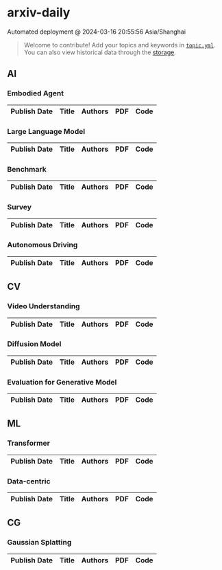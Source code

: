 # arxiv-daily
 Automated deployment @ 2024-03-16 20:55:56 Asia/Shanghai
> Welcome to contribute! Add your topics and keywords in [`topic.yml`](https://github.com/beiyuouo/arxiv-daily/blob/main/database/topic.yml).
> You can also view historical data through the [storage](https://github.com/beiyuouo/arxiv-daily/blob/main/database/storage).

## AI

### Embodied Agent
|Publish Date|Title|Authors|PDF|Code|
| :---: | :---: | :---: | :---: | :---: |

### Large Language Model
|Publish Date|Title|Authors|PDF|Code|
| :---: | :---: | :---: | :---: | :---: |

### Benchmark
|Publish Date|Title|Authors|PDF|Code|
| :---: | :---: | :---: | :---: | :---: |

### Survey
|Publish Date|Title|Authors|PDF|Code|
| :---: | :---: | :---: | :---: | :---: |

### Autonomous Driving
|Publish Date|Title|Authors|PDF|Code|
| :---: | :---: | :---: | :---: | :---: |

## CV

### Video Understanding
|Publish Date|Title|Authors|PDF|Code|
| :---: | :---: | :---: | :---: | :---: |

### Diffusion Model
|Publish Date|Title|Authors|PDF|Code|
| :---: | :---: | :---: | :---: | :---: |

### Evaluation for Generative Model
|Publish Date|Title|Authors|PDF|Code|
| :---: | :---: | :---: | :---: | :---: |

## ML

### Transformer
|Publish Date|Title|Authors|PDF|Code|
| :---: | :---: | :---: | :---: | :---: |

### Data-centric
|Publish Date|Title|Authors|PDF|Code|
| :---: | :---: | :---: | :---: | :---: |

## CG

### Gaussian Splatting
|Publish Date|Title|Authors|PDF|Code|
| :---: | :---: | :---: | :---: | :---: |
